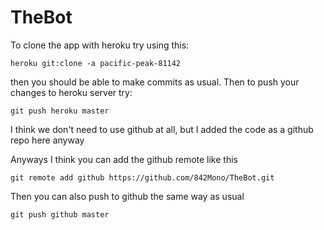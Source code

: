 # TheBot

To clone the app with heroku try using this:

`heroku git:clone -a pacific-peak-81142`

then you should be able to make commits as usual. Then to push your changes to heroku server try:

`git push heroku master`

I think we don't need to use github at all, but I added the code as a github repo here anyway


Anyways I think you can add the github remote like this

`git remote add github https://github.com/842Mono/TheBot.git`

Then you can also push to github the same way as usual

`git push github master`
